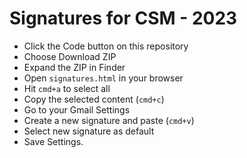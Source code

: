 # Signatures for CSM - 2023

- Click the Code button on this repository
- Choose Download ZIP
- Expand the ZIP in Finder
- Open `signatures.html` in your browser
- Hit `cmd+a` to select all
- Copy the selected content (`cmd+c`)
- Go to your Gmail Settings
- Create a new signature and paste (`cmd+v`)
- Select new signature as default
- Save Settings.
